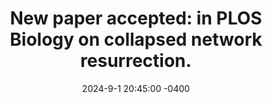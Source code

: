 ---
title: "New paper accepted: <strong>in PLOS Biology</strong> on collapsed network resurrection."
date: 2024-9-1 20:45:00 -0400
---